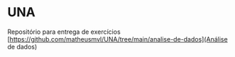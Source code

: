 # UNA
Repositório para entrega de exercícios 
<br>
[https://github.com/matheusmvl/UNA/tree/main/analise-de-dados](Análise de dados)

